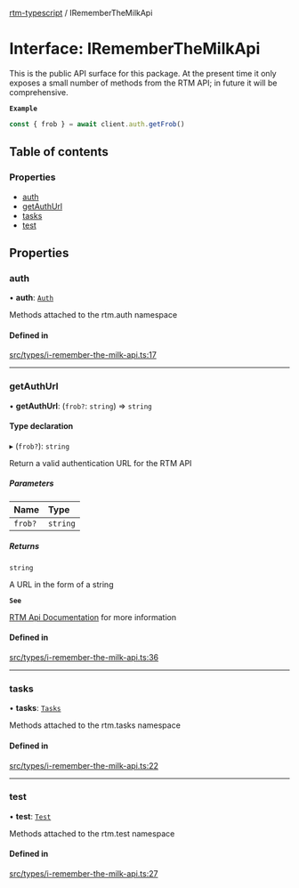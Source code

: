 [rtm-typescript](../README.md) / IRememberTheMilkApi

# Interface: IRememberTheMilkApi

This is the public API surface for this package. At the present time it only exposes a small number of methods from the RTM API; in future it will be comprehensive.

**`Example`**

```TypeScript
const { frob } = await client.auth.getFrob()
```

## Table of contents

### Properties

- [auth](IRememberTheMilkApi.md#auth)
- [getAuthUrl](IRememberTheMilkApi.md#getauthurl)
- [tasks](IRememberTheMilkApi.md#tasks)
- [test](IRememberTheMilkApi.md#test)

## Properties

### auth

• **auth**: [`Auth`](Auth.md)

Methods attached to the rtm.auth namespace

#### Defined in

[src/types/i-remember-the-milk-api.ts:17](https://github.com/benwainwright/rtm-typescript/blob/de9f694/src/types/i-remember-the-milk-api.ts#L17)

___

### getAuthUrl

• **getAuthUrl**: (`frob?`: `string`) => `string`

#### Type declaration

▸ (`frob?`): `string`

Return a valid authentication URL for the RTM API

##### Parameters

| Name | Type |
| :------ | :------ |
| `frob?` | `string` |

##### Returns

`string`

A URL in the form of a string

**`See`**

[RTM Api Documentation](https://www.rememberthemilk.com/services/api/authentication.rtm) for more information

#### Defined in

[src/types/i-remember-the-milk-api.ts:36](https://github.com/benwainwright/rtm-typescript/blob/de9f694/src/types/i-remember-the-milk-api.ts#L36)

___

### tasks

• **tasks**: [`Tasks`](Tasks.md)

Methods attached to the rtm.tasks namespace

#### Defined in

[src/types/i-remember-the-milk-api.ts:22](https://github.com/benwainwright/rtm-typescript/blob/de9f694/src/types/i-remember-the-milk-api.ts#L22)

___

### test

• **test**: [`Test`](Test.md)

Methods attached to the rtm.test namespace

#### Defined in

[src/types/i-remember-the-milk-api.ts:27](https://github.com/benwainwright/rtm-typescript/blob/de9f694/src/types/i-remember-the-milk-api.ts#L27)
